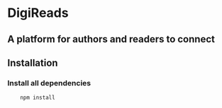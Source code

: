 # DigiReads

## A platform for authors and readers to connect

## Installation

<h3>Install all dependencies</h3>

```js
    npm install
```
